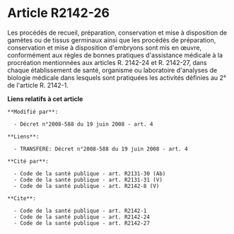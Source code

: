# Article R2142-26

Les procédés de recueil, préparation, conservation et mise à disposition de gamètes ou de tissus germinaux ainsi que les
procédés de préparation, conservation et mise à disposition d'embryons sont mis en œuvre, conformément aux règles de bonnes
pratiques d'assistance médicale à la procréation mentionnées aux articles R. 2142-24 et R. 2142-27, dans chaque établissement
de santé, organisme ou laboratoire d'analyses de biologie médicale dans lesquels sont pratiquées les activités définies au 2°
de l'article R. 2142-1.

**Liens relatifs à cet article**

	**Modifié par**:

	  - Décret n°2008-588 du 19 juin 2008 - art. 4

	**Liens**:

	  - TRANSFERE: Décret n°2008-588 du 19 juin 2008 - art. 4

	**Cité par**:

	  - Code de la santé publique - art. R2131-30 (Ab)
	  - Code de la santé publique - art. R2131-31 (V)
	  - Code de la santé publique - art. R2142-8 (V)

	**Cite**:

	  - Code de la santé publique - art. R2142-1
	  - Code de la santé publique - art. R2142-24
	  - Code de la santé publique - art. R2142-27
